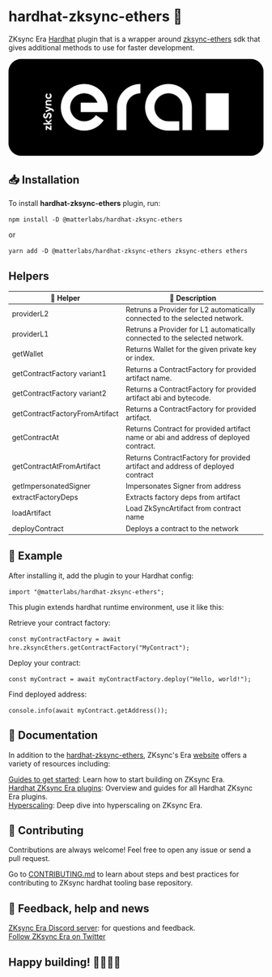 # hardhat-zksync-ethers 🚀

ZKsync Era [Hardhat](https://hardhat.org/) plugin that is a wrapper around [zksync-ethers](https://www.npmjs.com/package/zksync-ethers) sdk that gives additional methods to use for faster development.

![Era Logo](https://github.com/matter-labs/era-contracts/raw/main/eraLogo.svg)

## 📥 Installation

To install **hardhat-zksync-ethers** plugin, run:

`npm install -D @matterlabs/hardhat-zksync-ethers`

or

`yarn add -D @matterlabs/hardhat-zksync-ethers zksync-ethers ethers`

## Helpers

| 🙏 Helper                                     | 📄 Description                                                                                                |
|-----------------------------------------------|---------------------------------------------------------------------------------------------------------------|
| providerL2                                      | Retruns a Provider for L2 automatically connected to the selected network.                                           |
| providerL1                                      | Retruns a Provider for L1 automatically connected to the selected network.                                           |
| getWallet                                     | Returns Wallet for the given private key or index.                                                            |
| getContractFactory variant1                   | Returns a ContractFactory for provided artifact name.                                                         |
| getContractFactory variant2                   | Returns a ContractFactory for provided artifact abi and bytecode.                                             |
| getContractFactoryFromArtifact                | Returns a ContractFactory for provided artifact.                                                              |
| getContractAt                                 | Returns Contract for provided artifact name or abi and address of deployed contract.                          |
| getContractAtFromArtifact                     | Returns ContractFactory for provided artifact and address of deployed contract                                |
| getImpersonatedSigner                         | Impersonates Signer from address                                                                              |
| extractFactoryDeps                            | Extracts factory deps from artifact                                                                           |
| loadArtifact                                  | Load ZkSyncArtifact from contract name                                                                        |
| deployContract                                | Deploys a contract to the network                                                                             |

## 📖 Example

After installing it, add the plugin to your Hardhat config:

`import "@matterlabs/hardhat-zksync-ethers";`

This plugin extends hardhat runtime environment, use it like this:

Retrieve your contract factory:

`const myContractFactory = await hre.zksyncEthers.getContractFactory("MyContract");`

Deploy your contract: 

`const myContract = await myContractFactory.deploy("Hello, world!");`

Find deployed address:

`console.info(await myContract.getAddress());`

## 📝 Documentation

In addition to the [hardhat-zksync-ethers](https://era.zksync.io/docs/tools/hardhat/hardhat-zksync-ethers.html), ZKsync's Era [website](https://era.zksync.io/docs/) offers a variety of resources including:

[Guides to get started](https://era.zksync.io/docs/dev/building-on-zksync/hello-world.html): Learn how to start building on ZKsync Era.\
[Hardhat ZKsync Era plugins](https://era.zksync.io/docs/tools/hardhat/getting-started.html): Overview and guides for all Hardhat ZKsync Era plugins.\
[Hyperscaling](https://era.zksync.io/docs/reference/concepts/hyperscaling.html#what-are-hyperchains): Deep dive into hyperscaling on ZKsync Era.

## 🤝 Contributing

Contributions are always welcome! Feel free to open any issue or send a pull request.

Go to [CONTRIBUTING.md](https://github.com/matter-labs/hardhat-zksync/blob/main/.github/CONTRIBUTING.md) to learn about steps and best practices for contributing to ZKsync hardhat tooling base repository.  


## 🙌 Feedback, help and news

[ZKsync Era Discord server](https://join.zksync.dev/): for questions and feedback.\
[Follow ZKsync Era on Twitter](https://twitter.com/zksync)

## Happy building! 👷‍♀️👷‍♂️